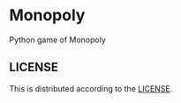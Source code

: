 # Monopoly
Python game of Monopoly

## LICENSE
This is distributed according to the [LICENSE](LICENSE).
